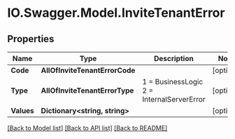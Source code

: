 # IO.Swagger.Model.InviteTenantError
## Properties

Name | Type | Description | Notes
------------ | ------------- | ------------- | -------------
**Code** | **AllOfInviteTenantErrorCode** |  | [optional] 
**Type** | **AllOfInviteTenantErrorType** |   1 &#x3D; BusinessLogic  2 &#x3D; InternalServerError | [optional] 
**Values** | **Dictionary&lt;string, string&gt;** |  | [optional] 

[[Back to Model list]](../README.md#documentation-for-models) [[Back to API list]](../README.md#documentation-for-api-endpoints) [[Back to README]](../README.md)

